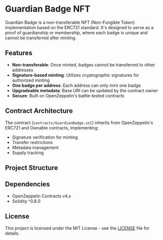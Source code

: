 # Guardian Badge NFT

Guardian Badge is a non-transferable NFT (Non-Fungible Token) implementation based on the ERC721 standard. It's designed to serve as a proof of guardianship or membership, where each badge is unique and cannot be transferred after minting.

## Features

- **Non-transferable**: Once minted, badges cannot be transferred to other addresses
- **Signature-based minting**: Utilizes cryptographic signatures for authorized minting
- **One badge per address**: Each address can only mint one badge
- **Upgradeable metadata**: Base URI can be updated by the contract owner
- **Secure**: Built on OpenZeppelin's battle-tested contracts

## Contract Architecture

The contract (`contracts/GuardianBadge.sol`) inherits from OpenZeppelin's ERC721 and Ownable contracts, implementing:
- Signature verification for minting
- Transfer restrictions
- Metadata management
- Supply tracking

## Project Structure

## Dependencies

- OpenZeppelin Contracts v4.x
- Solidity ^0.8.0

## License

This project is licensed under the MIT License - see the [LICENSE](LICENSE) file for details. 